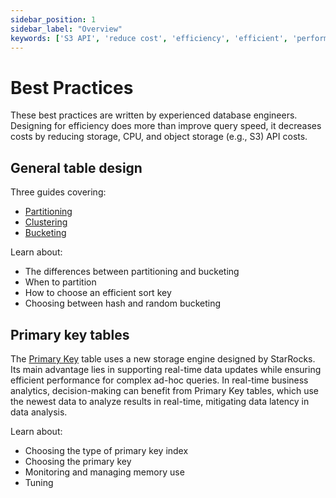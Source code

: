 ```yaml
---
sidebar_position: 1
sidebar_label: "Overview"
keywords: ['S3 API', 'reduce cost', 'efficiency', 'efficient', 'performance']
---
```


# Best Practices

These best practices are written by experienced database engineers. Designing for efficiency does more than improve query speed, it decreases costs by reducing storage, CPU, and object storage (e.g., S3) API costs.

## General table design

Three guides covering:

- [Partitioning](./partitioning.md)
- [Clustering](./table_clustering.md)
- [Bucketing](./bucketing.md)

Learn about:

- The differences between partitioning and bucketing
- When to partition
- How to choose an efficient sort key
- Choosing between hash and random bucketing

## Primary key tables

The [Primary Key](./primarykey_table.md) table uses a new storage engine designed by StarRocks. Its main advantage lies in supporting real-time data updates while ensuring efficient performance for complex ad-hoc queries. In real-time business analytics, decision-making can benefit from Primary Key tables, which use the newest data to analyze results in real-time, mitigating data latency in data analysis.

Learn about:

- Choosing the type of primary key index
- Choosing the primary key
- Monitoring and managing memory use
- Tuning


